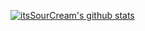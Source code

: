 [![itsSourCream's github stats](https://github-readme-stats.vercel.app/api?username=itsSourCream)](https://github.com/anuraghazra/github-readme-stats)
